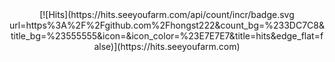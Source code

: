 <div align=center>
  [![Hits](https://hits.seeyoufarm.com/api/count/incr/badge.svg 
  url=https%3A%2F%2Fgithub.com%2Fhongst222&count_bg=%233DC7C8&title_bg=%23555555&icon=&icon_color=%23E7E7E7&title=hits&edge_flat=false)](https://hits.seeyoufarm.com)
</div>
